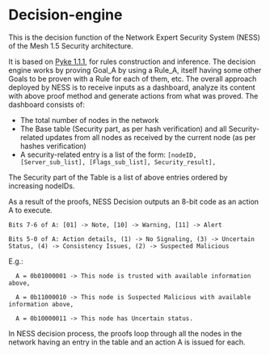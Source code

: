 # Decision-engine  


This is the decision function of the Network Expert Security System (NESS) of the Mesh 1.5 Security architecture.

It is based on [Pyke 1.1.1](https://github.com/evertrol/pyke3), for rules construction and inference.
The decision engine works by proving Goal_A by using a Rule_A, itself having some other Goals to be proven with a Rule for each of them, etc.
The overall approach deployed by NESS is to receive inputs as a dashboard, analyze its content with above proof method and generate actions from what was proved. The dashboard consists of:
 - The total number of nodes in the network
 - The Base table (Security part, as per hash verification) and all Security-related updates from all nodes as received by the current node (as per hashes verification)
 - A security-related entry is a list of the form:
`[nodeID, [Server_sub_list], [Flags_sub_list], Security_result],`

The Security part of the Table is a list of above entries ordered by increasing nodeIDs.

As a result of the proofs, NESS Decision outputs an 8-bit code as an action A to execute.

`Bits 7-6 of A: [01] -> Note, [10] -> Warning, [11] -> Alert`

`Bits 5-0 of A: Action details, (1) -> No Signaling, (3) -> Uncertain Status, (4) -> Consistency Issues, (2) -> Suspected Malicious`

E.g.:

      A = 0b01000001 -> This node is trusted with available information above,

      A = 0b11000010 -> This node is Suspected Malicious with available information above,

      A = 0b10000011 -> This node has Uncertain status.


In NESS decision process, the proofs loop through all the nodes in the network having an entry in the table and an action A is issued for each.
